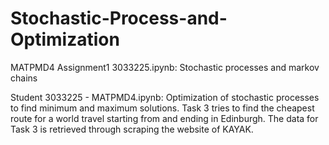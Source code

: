 # Stochastic-Process-and-Optimization
MATPMD4 Assignment1 3033225.ipynb: Stochastic processes and markov chains

Student 3033225 - MATPMD4.ipynb: Optimization of stochastic processes to find minimum and maximum solutions. Task 3 tries to find the cheapest route for a world travel
starting from and ending in Edinburgh. The data for Task 3 is retrieved through scraping the website of KAYAK.
